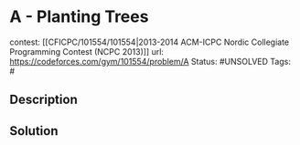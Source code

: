 # A - Planting Trees

contest: [[CFICPC/101554/101554|2013-2014 ACM-ICPC Nordic Collegiate Programming Contest (NCPC 2013)]]
url: https://codeforces.com/gym/101554/problem/A
Status: #UNSOLVED
Tags: #

## Description

## Solution

